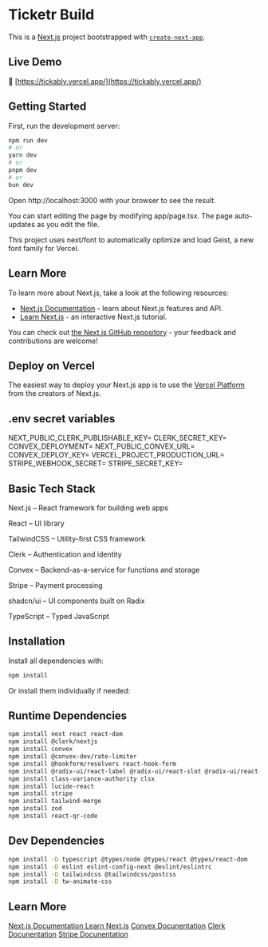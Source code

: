 # Ticketr Build

This is a [Next.js](https://nextjs.org) project bootstrapped with [`create-next-app`](https://nextjs.org/docs/app/api-reference/cli/create-next-app).

## Live Demo

🔗 [https://tickably.vercel.app/](https://tickably.vercel.app/)

## Getting Started

First, run the development server:

```bash
npm run dev
# or
yarn dev
# or
pnpm dev
# or
bun dev

```

Open http://localhost:3000 with your browser to see the result.

You can start editing the page by modifying app/page.tsx. The page auto-updates as you edit the file.

This project uses next/font to automatically optimize and load Geist, a new font family for Vercel.

## Learn More

To learn more about Next.js, take a look at the following resources:

- [Next.js Documentation](https://nextjs.org/docs) - learn about Next.js features and API.
- [Learn Next.js](https://nextjs.org/learn) - an interactive Next.js tutorial.

You can check out [the Next.js GitHub repository](https://github.com/vercel/next.js) - your feedback and contributions are welcome!

## Deploy on Vercel

The easiest way to deploy your Next.js app is to use the [Vercel Platform](https://vercel.com/new?utm_medium=default-template&filter=next.js&utm_source=create-next-app&utm_campaign=create-next-app-readme) from the creators of Next.js.

## .env secret variables

NEXT_PUBLIC_CLERK_PUBLISHABLE_KEY=
CLERK_SECRET_KEY=
CONVEX_DEPLOYMENT=
NEXT_PUBLIC_CONVEX_URL=
CONVEX_DEPLOY_KEY=
VERCEL_PROJECT_PRODUCTION_URL=
STRIPE_WEBHOOK_SECRET=
STRIPE_SECRET_KEY=


## Basic Tech Stack 
Next.js – React framework for building web apps

React – UI library

TailwindCSS – Utility-first CSS framework

Clerk – Authentication and identity

Convex – Backend-as-a-service for functions and storage

Stripe – Payment processing

shadcn/ui – UI components built on Radix

TypeScript – Typed JavaScript


## Installation
Install all dependencies with:

```bash
npm install
```

Or install them individually if needed:

## Runtime Dependencies

```bash
npm install next react react-dom
npm install @clerk/nextjs
npm install convex
npm install @convex-dev/rate-limiter
npm install @hookform/resolvers react-hook-form
npm install @radix-ui/react-label @radix-ui/react-slot @radix-ui/react-toast
npm install class-variance-authority clsx
npm install lucide-react
npm install stripe
npm install tailwind-merge
npm install zod
npm install react-qr-code
```

## Dev Dependencies

```bash
npm install -D typescript @types/node @types/react @types/react-dom
npm install -D eslint eslint-config-next @eslint/eslintrc
npm install -D tailwindcss @tailwindcss/postcss
npm install -D tw-animate-css
```

## Learn More

[Next.js Documentation ](https://nextjs.org/docs)
[Learn Next.js](https://nextjs.org) 
[Convex Docunentation](https://docs.convex.dev/home) 
[Clerk Docunentation](https://clerk.com/docs) 
[Stripe Docunentation](https://docs.stripe.com/) 


